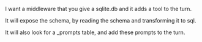I want a middleware that you give a sqlite.db and it adds a tool to the turn.

It will expose the schema, by reading the schema and transforming it to sql.

It will also look for a _prompts table, and add these prompts to the turn.